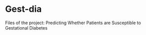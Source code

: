 # Gest-dia
Files of the project:
Predicting Whether Patients are Susceptible to Gestational Diabetes
